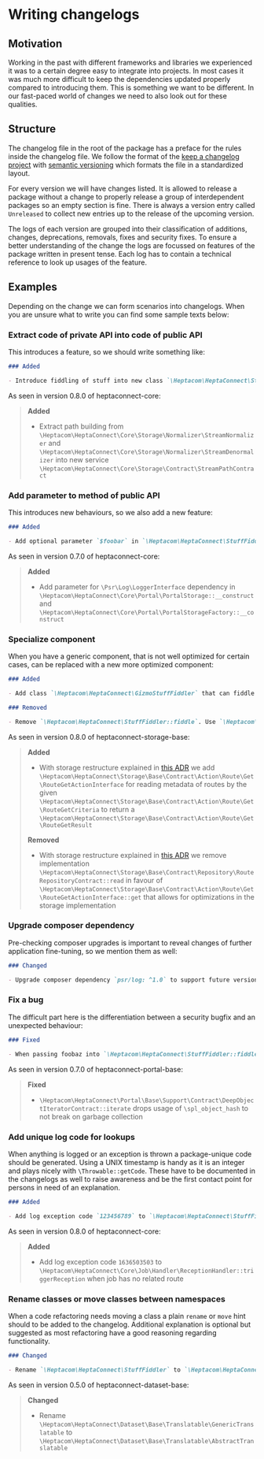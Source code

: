# Writing changelogs

## Motivation

Working in the past with different frameworks and libraries we experienced it was to a certain degree easy to integrate into projects.
In most cases it was much more difficult to keep the dependencies updated properly compared to introducing them.
This is something we want to be different.
In our fast-paced world of changes we need to also look out for these qualities.


## Structure

The changelog file in the root of the package has a preface for the rules inside the changelog file.
We follow the format of the [keep a changelog project](https://keepachangelog.com/en/1.0.0/) with [semantic versioning](https://semver.org/spec/v2.0.0.html) which formats the file in a standardized layout.

For every version we will have changes listed.
It is allowed to release a package without a change to properly release a group of interdependent packages so an empty section is fine.
There is always a version entry called `Unreleased` to collect new entries up to the release of the upcoming version.

The logs of each version are grouped into their classification of additions, changes, deprecations, removals, fixes and security fixes.
To ensure a better understanding of the change the logs are focussed on features of the package written in present tense.
Each log has to contain a technical reference to look up usages of the feature.


## Examples

Depending on the change we can form scenarios into changelogs.
When you are unsure what to write you can find some sample texts below:


### Extract code of private API into code of public API

This introduces a feature, so we should write something like:

```markdown
### Added

- Introduce fiddling of stuff into new class `\Heptacom\HeptaConnect\StuffFiddler`
```

As seen in version 0.8.0 of heptaconnect-core:

> **Added**
>
> - Extract path building from `\Heptacom\HeptaConnect\Core\Storage\Normalizer\StreamNormalizer` and `\Heptacom\HeptaConnect\Core\Storage\Normalizer\StreamDenormalizer` into new service `\Heptacom\HeptaConnect\Core\Storage\Contract\StreamPathContract`


### Add parameter to method of public API

This introduces new behaviours, so we also add a new feature:

```markdown
### Added

- Add optional parameter `$foobar` in `\Heptacom\HeptaConnect\StuffFiddler::fiddle`
```

As seen in version 0.7.0 of heptaconnect-core:

> **Added**
>
> - Add parameter for `\Psr\Log\LoggerInterface` dependency in `\Heptacom\HeptaConnect\Core\Portal\PortalStorage::__construct` and `\Heptacom\HeptaConnect\Core\Portal\PortalStorageFactory::__construct`


### Specialize component

When you have a generic component, that is not well optimized for certain cases, can be replaced with a new more optimized component:

```markdown
### Added

- Add class `\Heptacom\HeptaConnect\GizmoStuffFiddler` that can fiddle better with stuff of gizmos in terms of memory handling

### Removed

- Remove `\Heptacom\HeptaConnect\StuffFiddler::fiddle`. Use `\Heptacom\HeptaConnect\GizmoStuffFiddler::fiddleGizmos` instead
```

As seen in version 0.8.0 of heptaconnect-storage-base:

> **Added**
>
> - With storage restructure explained in [this ADR](https://heptaconnect.io/reference/adr/2021-09-25-optimized-storage-actions/) we add `\Heptacom\HeptaConnect\Storage\Base\Contract\Action\Route\Get\RouteGetActionInterface` for reading metadata of routes by the given `\Heptacom\HeptaConnect\Storage\Base\Contract\Action\Route\Get\RouteGetCriteria` to return a `\Heptacom\HeptaConnect\Storage\Base\Contract\Action\Route\Get\RouteGetResult`
>
> **Removed**
>
> - With storage restructure explained in [this ADR](https://heptaconnect.io/reference/adr/2021-09-25-optimized-storage-actions/) we remove implementation `\Heptacom\HeptaConnect\Storage\Base\Contract\Repository\RouteRepositoryContract::read` in favour of `\Heptacom\HeptaConnect\Storage\Base\Contract\Action\Route\Get\RouteGetActionInterface::get` that allows for optimizations in the storage implementation


### Upgrade composer dependency

Pre-checking composer upgrades is important to reveal changes of further application fine-tuning, so we mention them as well:

```markdown
### Changed

- Upgrade composer dependency `psr/log: ^1.0` to support future versions `psr/log: ^2.0`
```


### Fix a bug

The difficult part here is the differentiation between a security bugfix and an unexpected behaviour:

```markdown
### Fixed

- When passing foobaz into `\Heptacom\HeptaConnect\StuffFiddler::fiddle` did not pay respect to a GizmoStuff situation
```

As seen in version 0.7.0 of heptaconnect-portal-base:

> **Fixed**
>
> - `\Heptacom\HeptaConnect\Portal\Base\Support\Contract\DeepObjectIteratorContract::iterate` drops usage of `\spl_object_hash` to not break on garbage collection


### Add unique log code for lookups

When anything is logged or an exception is thrown a package-unique code should be generated.
Using a UNIX timestamp is handy as it is an integer and plays nicely with `\Throwable::getCode`.
These have to be documented in the changelogs as well to raise awareness and be the first contact point for persons in need of an explanation.

```markdown
### Added

- Add log exception code `123456789` to `\Heptacom\HeptaConnect\StuffFiddler::fiddle` when fiddling with stuff that is not allowed to access gizmos
```

As seen in version 0.8.0 of heptaconnect-core:

> **Added**
>
> - Add log exception code `1636503503` to `\Heptacom\HeptaConnect\Core\Job\Handler\ReceptionHandler::triggerReception` when job has no related route


### Rename classes or move classes between namespaces

When a code refactoring needs moving a class a plain `rename` or `move` hint should to be added to the changelog.
Additional explanation is optional but suggested as most refactoring have a good reasoning regarding functionality.

```markdown
### Changed

- Rename `\Heptacom\HeptaConnect\StuffFiddler` to `\Heptacom\HeptaConnect\StuffFiddlerHandler`
```

As seen in version 0.5.0 of heptaconnect-dataset-base:

> **Changed**
>
> - Rename `\Heptacom\HeptaConnect\Dataset\Base\Translatable\GenericTranslatable` to `\Heptacom\HeptaConnect\Dataset\Base\Translatable\AbstractTranslatable`
